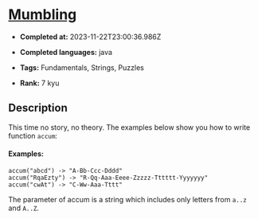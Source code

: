 # [Mumbling](https://www.codewars.com/kata/5667e8f4e3f572a8f2000039)

- **Completed at:** 2023-11-22T23:00:36.986Z

- **Completed languages:** java

- **Tags:** Fundamentals, Strings, Puzzles

- **Rank:** 7 kyu

## Description

This time no story, no theory. The examples below show you how to write function `accum`:

#### Examples:
```
accum("abcd") -> "A-Bb-Ccc-Dddd"
accum("RqaEzty") -> "R-Qq-Aaa-Eeee-Zzzzz-Tttttt-Yyyyyyy"
accum("cwAt") -> "C-Ww-Aaa-Tttt"
```

The parameter of accum is a string which includes only letters from `a..z` and `A..Z`.